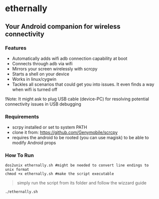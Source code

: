 # ethernally

## Your Android companion for wireless connectivity

### Features

- Automatically adds wifi adb connection capability at boot
- Connects through adb via wifi
- Mirrors your screen wirelessly with scrcpy
- Starts a shell on your device
- Works in linux/cygwin
- Tackles all scenarios that could get you into issues. It even finds a way when wifi is turned off

!Note:
It might ask to plug USB cable (device-PC) for resolving potential connectivity issues in USB debugging



### Requirements

- scrpy installed or set to system PATH
- clone it from: https://github.com/Genymobile/scrcpy
- requires the android to be rooted (you can use magisk) to be able to modify Android props


### How To Run
```
dos2unix ethernally.sh #might be needed to convert line endings to unix format
chmod +x ethernally.sh #make the script executable
```
>simply run the script from its folder and follow the wizzard guide
```
./ethernally.sh
```
